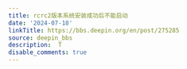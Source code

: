 ```yaml
---
title: rcrc2版本系统安装成功后不能启动
date: '2024-07-18'
linkTitle: https://bbs.deepin.org/en/post/275285
source: deepin_bbs
description:  T 
disable_comments: true
---
```


